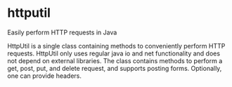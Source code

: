 httputil
========

Easily perform HTTP requests in Java

HttpUtil is a single class containing methods to conveniently perform HTTP 
requests. HttpUtil only uses regular java io and net functionality and does 
not depend on external libraries. 
The class contains methods to perform a get, post, put, and delete request,
and supports posting forms. Optionally, one can provide headers.
